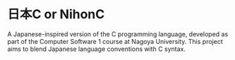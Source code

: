 # 日本C or NihonC
A Japanese-inspired version of the C programming language, developed as part of the Computer Software 1 course at Nagoya University.
This project aims to blend Japanese language conventions with C syntax.
